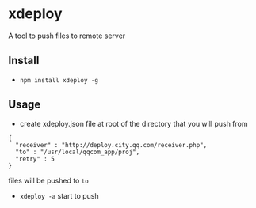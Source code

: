xdeploy
======

A tool to push files to remote server

Install
-------
* `npm install xdeploy -g`


Usage
-----
* create xdeploy.json file at root of the directory that you will push from
```
{
  "receiver" : "http://deploy.city.qq.com/receiver.php",
  "to" : "/usr/local/qqcom_app/proj",
  "retry" : 5
}
```
files will be pushed to `to`
* `xdeploy -a`
start to push
